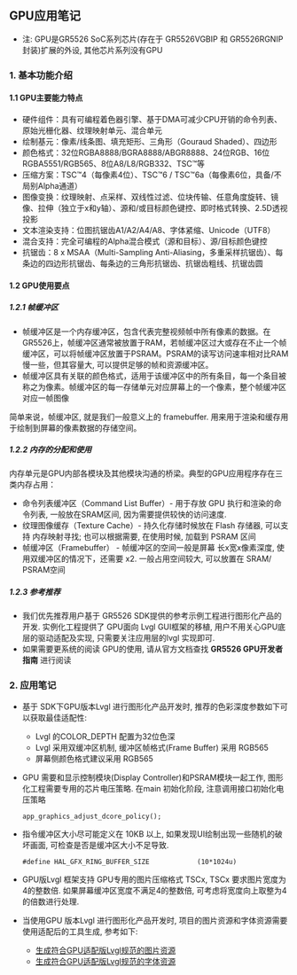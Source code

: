 ## GPU应用笔记



-   注: GPU是GR5526 SoC系列芯片(存在于 GR5526VGBIP 和 GR5526RGNIP封装)扩展的外设, 其他芯片系列没有GPU



### 1. 基本功能介绍

#### 1.1 GPU主要能力特点

-   硬件组件：具有可编程着色器引擎、基于DMA可减少CPU开销的命令列表、原始光栅化器、纹理映射单元、混合单元
-   绘制基元：像素/线条图、填充矩形、三角形（Gouraud Shaded）、四边形
-   颜色格式：32位RGBA8888/BGRA8888/ABGR8888、24位RGB、16位RGBA5551/RGB565、8位A8/L8/RGB332、TSC™等
-   压缩方案：TSC™4（每像素4位）、TSC™6 / TSC™6a（每像素6位，具备/不局别Alpha通道）
-   图像变换：纹理映射、点采样、双线性过滤、位块传输、任意角度旋转、镜像、拉伸（独立于x和y轴）、源和/或目标颜色键控、即时格式转换、2.5D透视投影
-   文本渲染支持：位图抗锯齿A1/A2/A4/A8、字体紧缩、Unicode（UTF8）
-   混合支持：完全可编程的Alpha混合模式（源和目标）、源/目标颜色键控
-   抗锯齿：8 x MSAA（Multi-Sampling Anti-Aliasing，多重采样抗锯齿）、每条边的四边形抗锯齿、每条边的三角形抗锯齿、抗锯齿粗线、抗锯齿圆  



#### 1.2 GPU使用要点



##### 1.2.1 帧缓冲区

-   帧缓冲区是一个内存缓冲区，包含代表完整视频帧中所有像素的数据。在GR5526上，帧缓冲区通常被放置于RAM，若帧缓冲区过大或存在不止一个帧缓冲区，可以将帧缓冲区放置于PSRAM。PSRAM的读写访问速率相对比RAM慢一些，但其容量大, 可以提供足够的帧和资源缓冲区。
-   帧缓冲区具有关联的颜色格式，适用于该缓冲区中的所有条目，每一个条目被称之为像素。帧缓冲区的每一存储单元对应屏幕上的一个像素，整个帧缓冲区对应一帧图像

 简单来说，帧缓冲区, 就是我们一般意义上的 framebuffer. 用来用于渲染和缓存用于绘制到屏幕的像素数据的存储空间。

 

##### 1.2.2 内存的分配和使用

内存单元是GPU内部各模块及其他模块沟通的桥梁。典型的GPU应用程序存在三类内存占用：

-   命令列表缓冲区（Command List Buffer）- 用于存放 GPU 执行和渲染的命令列表, 一般放在SRAM区间, 因为需要提供较快的访问速度. 
-   纹理图像缓存（Texture Cache）- 持久化存储时候放在 Flash 存储器, 可以支持 内存映射寻找; 也可以根据需要, 在使用时候, 加载到 PSRAM 区间
-   帧缓冲区（Framebuffer） - 帧缓冲区的空间一般是屏幕 长x宽x像素深度, 使用双缓冲区的情况下，还需要 x2. 一般占用空间较大, 可以放置在 SRAM/ PSRAM空间



##### 1.2.3 参考推荐

-   我们优先推荐用户基于 GR5526 SDK提供的参考示例工程进行图形化产品的开发. 实例化工程提供了 GPU面向 Lvgl GUI框架的移植, 用户不用关心GPU底层的驱动适配及实现, 只需要关注应用层的lvgl 实现即可.
-   如果需要更系统的阅读 GPU的使用, 请从官方文档查找 **GR5526 GPU开发者指南** 进行阅读 



### 2. 应用笔记

-   基于 SDK下GPU版本Lvgl 进行图形化产品开发时, 推荐的色彩深度参数如下可以获取最佳适配性:
    -   Lvgl 的COLOR_DEPTH 配置为32位色深 
    -   Lvgl 采用双缓冲区机制, 缓冲区帧格式(Frame Buffer) 采用 RGB565
    -   屏幕侧颜色格式建议采用 RGB565

-   GPU 需要和显示控制模块(Display Controller)和PSRAM模块一起工作, 图形化工程需要专用的芯片电压策略. 在main 初始化阶段, 注意调用接口初始化电压策略

    ```
    app_graphics_adjust_dcore_policy();
    ```

-   指令缓冲区大小尽可能定义在 10KB 以上, 如果发现UI绘制出现一些随机的破坏画面, 可检查是否是缓冲区大小不足导致.

    ```
    #define HAL_GFX_RING_BUFFER_SIZE            (10*1024u)
    ```

-   GPU版Lvgl 框架支持 GPU专用的图片压缩格式 TSCx, TSCx 要求图片宽度为4的整数倍. 如果屏幕缓冲区宽度不满足4的整数倍, 可考虑将宽度向上取整为4的倍数进行处理. 

-   当使用GPU 版本Lvgl 进行图形化产品开发时, 项目的图片资源和字体资源需要使用适配后的工具生成, 参考如下:

    -   [生成符合GPU适配版Lvgl规范的图片资源](https://developers.goodix.com/zh/bbs/blog_detail/2996e8f9f352491eb0ccca468f28f2ce)
    -   [生成符合GPU适配版Lvgl规范的字体资源](https://developers.goodix.com/zh/bbs/blog_detail/6b29cdf5923247029f4357a65de1b065)

